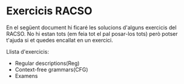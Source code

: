 # Exercicis RACSO

En el següent document hi ficaré les solucions d'alguns exercicis del RACSO. No hi estan tots (em feia tot el pal posar-los tots) però potser t'ajuda si et quedes encallat en un exercici. 

Llista d'exercicis: 
- Regular descriptions(Reg)
- Context-free grammars(CFG)
- Examens

